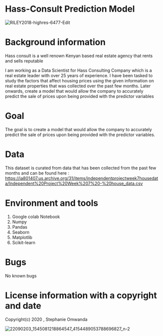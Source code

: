 # Hass-Consult Prediction Model


![RILEY2018-highres-6477-Edit](https://user-images.githubusercontent.com/56550310/73058922-ac550380-3ea5-11ea-8429-0b42aa7ac398.jpg)
# Background information

Hass consult is a well renown Kenyan based real estate agency that rents and sells reputable 

I am working as a Data Scientist for Hass Consulting Company which is a real estate leader with over 25 years of experience. I have been tasked to study the factors that affect housing prices using the given information on real estate properties that was collected over the past few months. Later onwards, create a model that would allow the company to accurately predict the sale of prices upon being provided with the predictor variables

# Goal
The goal is to create a model that would allow the company to accurately predict the sale of prices upon being provided with the predictor variables.

# Data

This dataset is curated from data that has been collected from the past few months and can be found here : https://ia801407.us.archive.org/31/items/independentprojectweek7housedata/Independent%20Project%20Week%207%20-%20house_data.csv
# Environment and tools

1. Google colab Notebook
2. Numpy
3. Pandas
4. Seaborn
5. Matplotlib
6. Scikit-learn

# Bugs  
No known bugs 

# License information with a copyright and date 

Copyright(c) 2020 , Stephanie Omwanda


![22090203_1545081218864547_4154489053788696827_n-2](https://user-images.githubusercontent.com/56550310/73058851-8d567180-3ea5-11ea-9f4d-c84fa0e5990a.jpg)
